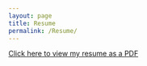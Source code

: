 ```yaml
---
layout: page
title: Resume
permalink: /Resume/
---
```


 [Click here to view my resume as a PDF](./Zach-Griebel-Resume-1-12.pdf)

